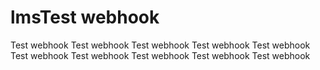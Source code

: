# lmsTest webhook
Test webhook
Test webhook
Test webhook
Test webhook
Test webhook
Test webhook
Test webhook
Test webhook
Test webhook
Test webhook
